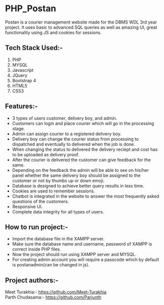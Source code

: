 # PHP_Postan

Postan is a courier management website made for the DBMS WDL 3rd year project. 
It uses basic to advanced SQL queries as well as amazing UI, great functionality using JS and cookies for sessions.

## Tech Stack Used:-
1. PHP
2. MYSQL
3. Javascript
4. JQuery
5. Bootstrap 4
6. HTML5
7. CSS3

## Features:-
- 3 types of users customer, delivery boy, and admin.
- Customers can login and place courier which will go in the processing stage.
- Admin can assign courier to a registered delivery boy.
- Delivery boy can change the courier status from processing to dispatched and eventually to delivered when the job is done.
- When changing the status to delivered the delivery reciept and cost has to be uploaded as delivery proof.
- After the courier is delivered the customer can give feedback for the same.
- Depending on the feedback the admin will be able to see on his/her panel whether the same delivery boy should be assigned to the customer or not by thumbs up or down emoji.
- Database is designed to achieve better query results in less time.
- Cookies are used to remember sessions.
- Chatbot is integrated in the website to answer the most frequently asked questions of the customers.
- Responsive UI.
- Complete data integrity for all types of users.

## How to run project:-
- Import the database file in the XAMPP server.
- Make sure the database name and username, password of XAMPP is correct inside PHP files.
- Now the project should run using XAMPP server and MYSQL.
- For creating admin account you will require a passcode which by default is postanadmin(can be changed in js).

## Project authors:-
Meet Turakhia:- https://github.com/Meet-Turakhia <br/>
Parth Chudasama:- https://github.com/Parjunth


